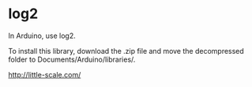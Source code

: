 # log2
In Arduino, use log2. 

To install this library, download the .zip file and move the decompressed folder to Documents/Arduino/libraries/. 

http://little-scale.com/
